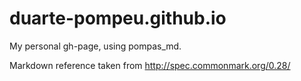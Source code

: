 # duarte-pompeu.github.io
My personal gh-page, using pompas_md.

Markdown reference taken from http://spec.commonmark.org/0.28/
